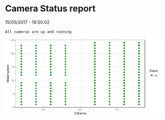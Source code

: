 Camera Status report
================
15/05/2017 - 19:50:02

    All cameras are up and running

![](camreport_files/figure-markdown_github/unnamed-chunk-2-1.png)
